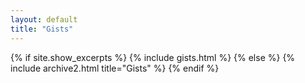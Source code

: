 ```yaml
---
layout: default
title: "Gists"
---
```


{% if site.show_excerpts %}
  {% include gists.html %}
{% else %}
  {% include archive2.html title="Gists" %}
{% endif %}


<script src="https://gist.github.com/rajeshkumarkarra/e86202a9839c81d5bf1210192b04afae.js?file=gist.md"></script>









